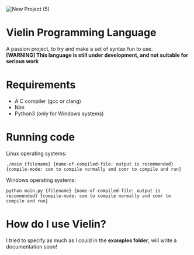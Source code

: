 ![New Project (5)](https://user-images.githubusercontent.com/84568105/152688737-26756756-8e4d-4c38-8a15-e147196d0fca.png)

# Vielin Programming Language
A passion project, to try and make a set of syntax fun to use.  
**[WARNING] This language is still under development, and not suitable for serious work**

# Requirements
- A C compiler (gcc or clang)
- Nim
- Python3 (only for Windows systems)

# Running code
Linux operating systems:  
```
./main {filename} {name-of-compiled-file: output is recommended} {compile-mode: com to compile normally and comr to compile and run}
```

Windows operating systems:  
```
python main.py {filename} {name-of-compiled-file: output is recommended} {compile-mode: com to compile normally and comr to compile and run}
```

# How do I use Vielin?
I tried to specify as much as I could in the **examples folder**, will write a documentation soon!
